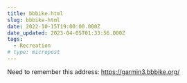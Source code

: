 ```yaml
---
title: bbbike.html
slug: bbbike-html
date: 2022-10-15T19:00:00.000Z
date_updated: 2023-04-05T01:33:56.000Z
tags: 
  - Recreation
# type: micropost
---
```


Need to remember this address: https://garmin3.bbbike.org/
